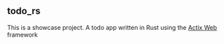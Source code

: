 ## todo_rs

This is a showcase project. A todo app written in Rust using the [Actix Web](https://actix.rs/) framework

